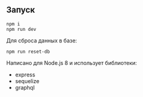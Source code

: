 ## Запуск
```
npm i
npm run dev
```

Для сброса данных в базе:
```
npm run reset-db
```

Написано для Node.js 8 и использует библиотеки:
* express
* sequelize
* graphql



